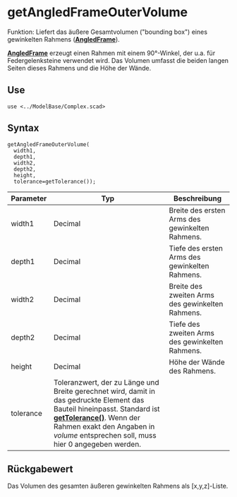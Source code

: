 # getAngledFrameOuterVolume

Funktion: Liefert das äußere Gesamtvolumen ("bounding box") eines gewinkelten Rahmens ([__AngledFrame__](AngledFrame.md)).

[__AngledFrame__](AngledFrame.md) erzeugt einen Rahmen mit einem 90°-Winkel, der u.a. für Federgelenksteine verwendet wird. Das Volumen umfasst die beiden langen Seiten dieses Rahmens und die Höhe der Wände.

## Use
```
use <../ModelBase/Complex.scad>
```

## Syntax
```
getAngledFrameOuterVolume(
  width1, 
  depth1, 
  width2, 
  depth2, 
  height, 
  tolerance=getTolerance());
```

| Parameter | Typ | Beschreibung |
| ------ | ------ | ------ |
| width1 | Decimal | Breite des ersten Arms des gewinkelten Rahmens. |
| depth1 | Decimal | Tiefe des ersten Arms des gewinkelten Rahmens. |
| width2 | Decimal | Breite des zweiten Arms des gewinkelten Rahmens. |
| depth2 | Decimal | Tiefe des zweiten Arms des gewinkelten Rahmens. |
| height | Decimal | Höhe der Wände des Rahmens. |
| tolerance | Toleranzwert, der zu Länge und Breite gerechnet wird, damit in das gedruckte Element das Bauteil hineinpasst. Standard ist [__getTolerance()__](../Base/getTolerance.md). Wenn der Rahmen exakt den Angaben in *volume* entsprechen soll, muss hier 0 angegeben werden. |

## Rückgabewert
Das Volumen des gesamten äußeren gewinkelten Rahmens als \[x,y,z]-Liste.
